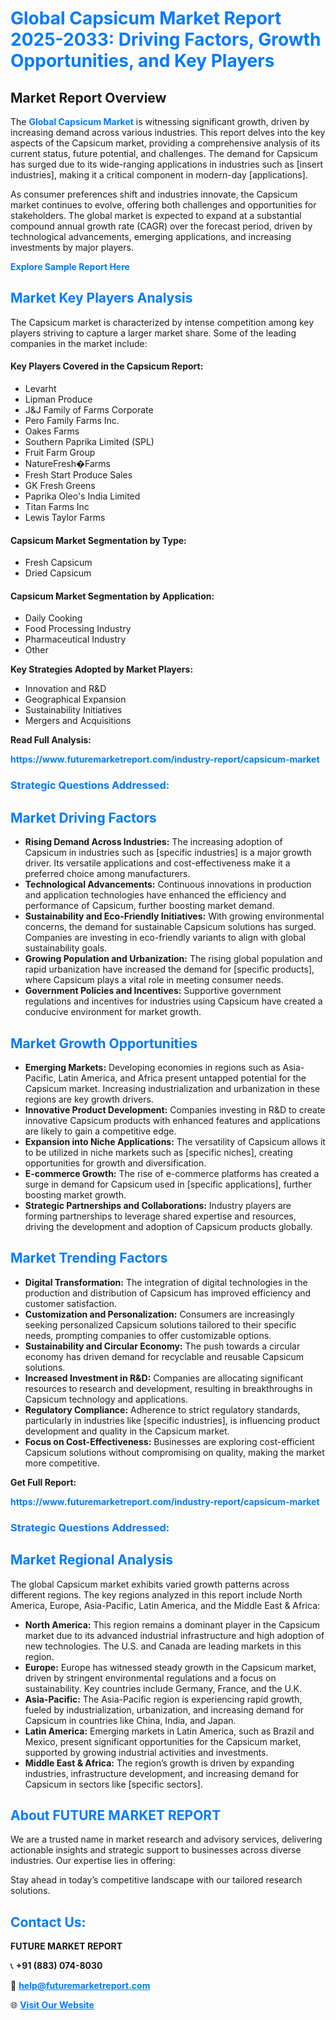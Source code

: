 <h1 style="color: #007BFF;">Global Capsicum Market Report 2025-2033: Driving Factors, Growth Opportunities, and Key Players</h1>

<section id="overview">
<h2>Market Report Overview</h2>
<p>The <a href="https://www.futuremarketreport.com/industry-report/capsicum-market" style="color: #007BFF; text-decoration: none;"><strong>Global Capsicum Market</strong></a> is witnessing significant growth, driven by increasing demand across various industries. This report delves into the key aspects of the Capsicum market, providing a comprehensive analysis of its current status, future potential, and challenges. The demand for Capsicum has surged due to its wide-ranging applications in industries such as [insert industries], making it a critical component in modern-day [applications].</p>
<p>As consumer preferences shift and industries innovate, the Capsicum market continues to evolve, offering both challenges and opportunities for stakeholders. The global market is expected to expand at a substantial compound annual growth rate (CAGR) over the forecast period, driven by technological advancements, emerging applications, and increasing investments by major players.</p>
</section>

<section id="overview">
<p><a href="https://www.futuremarketreport.com/request-sample/reportId=27255" style="color: #007BFF; text-decoration: none;"><strong>Explore Sample Report Here</strong></a></p>
</section>

<section id="key-players">
<h2 style="color: #007BFF;">Market Key Players Analysis</h2>
<p>The Capsicum market is characterized by intense competition among key players striving to capture a larger market share. Some of the leading companies in the market include:</p>
<h4>Key Players Covered in the Capsicum Report:</h4>
<ul><li>Levarht</li><li>Lipman Produce</li><li>J&amp;J Family of Farms Corporate</li><li>Pero Family Farms Inc.</li><li>Oakes Farms</li><li>Southern Paprika Limited (SPL)</li><li>Fruit Farm Group</li><li>NatureFresh�Farms</li><li>Fresh Start Produce Sales</li><li>GK Fresh Greens</li><li>Paprika Oleo&#039;s India Limited</li><li>Titan Farms Inc</li><li>Lewis Taylor Farms</li></ul>
<h4>Capsicum Market Segmentation by Type:</h4>
<ul><li>Fresh Capsicum</li><li>Dried Capsicum</li></ul>

<h4>Capsicum Market Segmentation by Application:</h4>
<ul><li>Daily Cooking</li><li>Food Processing Industry</li><li>Pharmaceutical Industry</li><li>Other</li></ul>
<p><strong>Key Strategies Adopted by Market Players:</strong></p>
<ul>
<li>Innovation and R&D</li>
<li>Geographical Expansion</li>
<li>Sustainability Initiatives</li>
<li>Mergers and Acquisitions</li>
</ul>
</section>

<section>
<p><strong>Read Full Analysis: </strong></p><a href="https://www.futuremarketreport.com/industry-report/capsicum-market" style="color: #007BFF; text-decoration: none;"><strong>https://www.futuremarketreport.com/industry-report/capsicum-market</strong></a>
<h3 style="color: #007BFF;">Strategic Questions Addressed:</h3>
</section>

<section id="driving-factors">
<h2 style="color: #007BFF;">Market Driving Factors</h2>
<ul>
<li><strong>Rising Demand Across Industries:</strong> The increasing adoption of Capsicum in industries such as [specific industries] is a major growth driver. Its versatile applications and cost-effectiveness make it a preferred choice among manufacturers.</li>
<li><strong>Technological Advancements:</strong> Continuous innovations in production and application technologies have enhanced the efficiency and performance of Capsicum, further boosting market demand.</li>
<li><strong>Sustainability and Eco-Friendly Initiatives:</strong> With growing environmental concerns, the demand for sustainable Capsicum solutions has surged. Companies are investing in eco-friendly variants to align with global sustainability goals.</li>
<li><strong>Growing Population and Urbanization:</strong> The rising global population and rapid urbanization have increased the demand for [specific products], where Capsicum plays a vital role in meeting consumer needs.</li>
<li><strong>Government Policies and Incentives:</strong> Supportive government regulations and incentives for industries using Capsicum have created a conducive environment for market growth.</li>
</ul>
</section>

<section id="growth-opportunities">
<h2 style="color: #007BFF;">Market Growth Opportunities</h2>
<ul>
<li><strong>Emerging Markets:</strong> Developing economies in regions such as Asia-Pacific, Latin America, and Africa present untapped potential for the Capsicum market. Increasing industrialization and urbanization in these regions are key growth drivers.</li>
<li><strong>Innovative Product Development:</strong> Companies investing in R&D to create innovative Capsicum products with enhanced features and applications are likely to gain a competitive edge.</li>
<li><strong>Expansion into Niche Applications:</strong> The versatility of Capsicum allows it to be utilized in niche markets such as [specific niches], creating opportunities for growth and diversification.</li>
<li><strong>E-commerce Growth:</strong> The rise of e-commerce platforms has created a surge in demand for Capsicum used in [specific applications], further boosting market growth.</li>
<li><strong>Strategic Partnerships and Collaborations:</strong> Industry players are forming partnerships to leverage shared expertise and resources, driving the development and adoption of Capsicum products globally.</li>
</ul>
</section>

<section id="trending-factors">
<h2 style="color: #007BFF;">Market Trending Factors</h2>
<ul>
<li><strong>Digital Transformation:</strong> The integration of digital technologies in the production and distribution of Capsicum has improved efficiency and customer satisfaction.</li>
<li><strong>Customization and Personalization:</strong> Consumers are increasingly seeking personalized Capsicum solutions tailored to their specific needs, prompting companies to offer customizable options.</li>
<li><strong>Sustainability and Circular Economy:</strong> The push towards a circular economy has driven demand for recyclable and reusable Capsicum solutions.</li>
<li><strong>Increased Investment in R&D:</strong> Companies are allocating significant resources to research and development, resulting in breakthroughs in Capsicum technology and applications.</li>
<li><strong>Regulatory Compliance:</strong> Adherence to strict regulatory standards, particularly in industries like [specific industries], is influencing product development and quality in the Capsicum market.</li>
<li><strong>Focus on Cost-Effectiveness:</strong> Businesses are exploring cost-efficient Capsicum solutions without compromising on quality, making the market more competitive.</li>
</ul>
</section>

<section>
<p><strong>Get Full Report: </strong></p><a href="https://www.futuremarketreport.com/industry-report/capsicum-market" style="color: #007BFF; text-decoration: none;"><strong>https://www.futuremarketreport.com/industry-report/capsicum-market</strong></a>
<h3 style="color: #007BFF;">Strategic Questions Addressed:</h3>
</section>


<section id="regional-analysis">
<h2 style="color: #007BFF;">Market Regional Analysis</h2>
<p>The global Capsicum market exhibits varied growth patterns across different regions. The key regions analyzed in this report include North America, Europe, Asia-Pacific, Latin America, and the Middle East & Africa:</p>
<ul>
<li><strong>North America:</strong> This region remains a dominant player in the Capsicum market due to its advanced industrial infrastructure and high adoption of new technologies. The U.S. and Canada are leading markets in this region.</li>
<li><strong>Europe:</strong> Europe has witnessed steady growth in the Capsicum market, driven by stringent environmental regulations and a focus on sustainability. Key countries include Germany, France, and the U.K.</li>
<li><strong>Asia-Pacific:</strong> The Asia-Pacific region is experiencing rapid growth, fueled by industrialization, urbanization, and increasing demand for Capsicum in countries like China, India, and Japan.</li>
<li><strong>Latin America:</strong> Emerging markets in Latin America, such as Brazil and Mexico, present significant opportunities for the Capsicum market, supported by growing industrial activities and investments.</li>
<li><strong>Middle East & Africa:</strong> The region’s growth is driven by expanding industries, infrastructure development, and increasing demand for Capsicum in sectors like [specific sectors].</li>
</ul>
</section>

<footer>
<h2 style="color: #007BFF;">About FUTURE MARKET REPORT</h2>
<p>We are a trusted name in market research and advisory services, delivering actionable insights and strategic support to businesses across diverse industries. Our expertise lies in offering:</p>

<p>Stay ahead in today’s competitive landscape with our tailored research solutions.</p>

<h2 style="color: #007BFF;">Contact Us:</h2>
<p><strong>FUTURE MARKET REPORT</strong></p>
<p>📞 <strong>+91 (883) 074-8030</strong></p>
<p>📧 <strong><a href="mailto:help@futuremarketreport.com" style="color: #007BFF;">help@futuremarketreport.com</a></strong></p>
<p>🌐 <strong><a href="https://www.futuremarketreport.com/" style="color: #007BFF;">Visit Our Website</a></strong></p>
</footer>